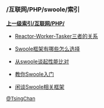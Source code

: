 ### /互联网/PHP/swoole/索引


**[上一级索引/互联网/PHP/](/互联网/PHP/)**

- [Reactor-Worker-Tasker三者的关系](/互联网/PHP/swoole/Reactor-Worker-Tasker三者的关系)

- [Swoole框架有哪些怎么选择](/互联网/PHP/swoole/Swoole框架有哪些怎么选择)

- [从swoole谈起性能比对](/互联网/PHP/swoole/从swoole谈起性能比对)

- [教你Swoole入门](/互联网/PHP/swoole/教你Swoole入门)

- [闲谈Swoole相关框架](/互联网/PHP/swoole/闲谈Swoole相关框架)


<font size=2 color='grey'> [@TsingChan](https://github.com/tsingchan) </font>

